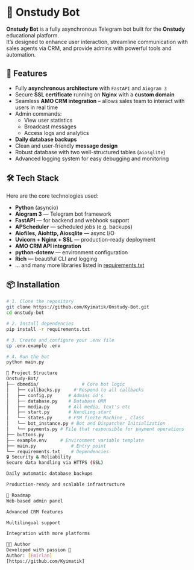 # 🤖 Onstudy Bot

**Onstudy Bot** is a fully asynchronous Telegram bot built for the **Onstudy** educational platform.  
It’s designed to enhance user interaction, streamline communication with sales agents via CRM, and provide admins with powerful tools and automation.

## 🚀 Features

- Fully **asynchronous architecture** with `FastAPI` and `Aiogram 3`
- Secure **SSL certificate** running on **Nginx** with a **custom domain**
- Seamless **AMO CRM integration** – allows sales team to interact with users in real time
- Admin commands:
  - View user statistics
  - Broadcast messages
  - Access logs and analytics
- **Daily database backups**
- Clean and user-friendly **message design**
- Robust database with two well-structured tables (`aiosqlite`)
- Advanced logging system for easy debugging and monitoring

## 🛠️ Tech Stack

Here are the core technologies used:

- **Python** (asyncio)
- **Aiogram 3** — Telegram bot framework
- **FastAPI** — for backend and webhook support
- **APScheduler** — scheduled jobs (e.g. backups)
- **Aiofiles, Aiohttp, Aiosqlite** — async I/O
- **Uvicorn + Nginx + SSL** — production-ready deployment
- **AMO CRM API integration**
- **python-dotenv** — environment configuration
- **Rich** — beautiful CLI and logging
- … and many more libraries listed in [requirements.txt](./requirements.txt)

## 📦 Installation

```bash
# 1. Clone the repository
git clone https://github.com/Kyimatik/Onstudy-Bot.git
cd onstudy-bot

# 2. Install dependencies
pip install -r requirements.txt

# 3. Create and configure your .env file
cp .env.example .env

# 4. Run the bot
python main.py

📁 Project Structure
Onstudy-Bot/
├── dbmedia/                # Core bot logic
│   ├── callbacks.py     # Respond to all callbacks 
│   ├── config.py      # Admins id's 
│   ├── database.py    # Database ORM 
│   ├── media.py       # All media, text's etc
│   ├── start.py       # Handling start 
│   └── states.py      # FSM finite Machine , Class 
│   └── bot_instance.py # Bot and Dispatcher Initialization
│   └── payments.py # File that responsible for payment operations
├── buttons.py
├── example.env     # Environment variable template
├── main.py             # Entry point
└── requirements.txt    # Dependencies
🔒 Security & Reliability
Secure data handling via HTTPS (SSL)

Daily automatic database backups

Production-ready and scalable infrastructure

🔮 Roadmap
Web-based admin panel

Advanced CRM features

Multilingual support

Integration with more platforms

👨‍💻 Author
Developed with passion 💙
Author: [Emirlan]
[https://github.com/Kyimatik]
